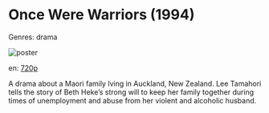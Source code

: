 # Once Were Warriors (1994)

Genres: drama

![poster](http://image.tmdb.org/t/p/w500/8QF48QS5lvtrhOclt22RFz3bSQm.jpg)

en:
  [720p](magnet:?xt=urn:btih:54261E348BD0790B737D2BFF43D1D38B0CEE1AC2&tr=udp://glotorrents.pw:6969/announce&tr=udp://tracker.opentrackr.org:1337/announce&tr=udp://torrent.gresille.org:80/announce&tr=udp://tracker.openbittorrent.com:80&tr=udp://tracker.coppersurfer.tk:6969&tr=udp://tracker.leechers-paradise.org:6969&tr=udp://p4p.arenabg.ch:1337&tr=udp://tracker.internetwarriors.net:1337)
  


A drama about a Maori family lving in Auckland, New Zealand. Lee Tamahori tells the story of Beth Heke’s strong will to keep her family together during times of unemployment and abuse from her violent and alcoholic husband.